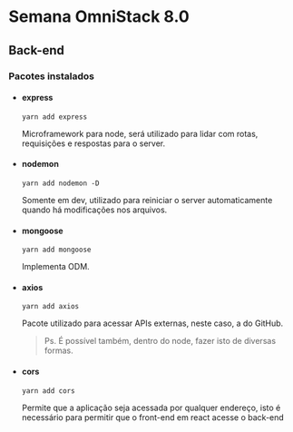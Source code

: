 # Semana OmniStack 8.0

## Back-end

### Pacotes instalados

* #### express

    `yarn add express`

    Microframework para node, será utilizado para lidar com rotas, requisições e respostas para o server.

* #### nodemon
  
    `yarn add nodemon -D`

    Somente em dev, utilizado para reiniciar o server automaticamente quando há modificações nos arquivos.

* #### mongoose
  
    `yarn add mongoose`

    Implementa ODM.

* #### axios
  
    `yarn add axios`

    Pacote utilizado para acessar APIs externas, neste caso, a do GitHub.

    > Ps. É possível também, dentro do node, fazer isto de diversas formas.

* #### cors
  
    `yarn add cors`

    Permite que a aplicação seja acessada por qualquer endereço, isto é necessário para permitir que o front-end em react acesse o back-end
